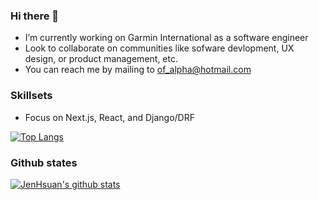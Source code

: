 ### Hi there 👋

- I’m currently working on Garmin International as a software engineer
- Look to collaborate on communities like sofware devlopment, UX design, or product management, etc.
- You can reach me by mailing to of_alpha@hotmail.com

### Skillsets
* Focus on Next.js, React, and Django/DRF

[![Top Langs](https://github-readme-stats.vercel.app/api/top-langs/?username=JenHsuan&layout=compact)](https://github.com/anuraghazra/github-readme-stats)


### Github states
[![JenHsuan's github stats](https://github-readme-stats.vercel.app/api?username=JenHsuan)](https://github.com/anuraghazra/github-readme-stats)
